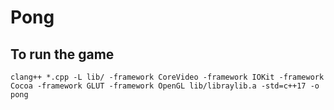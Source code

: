 # Pong

## To run the game

`clang++ *.cpp -L lib/ -framework CoreVideo -framework IOKit -framework Cocoa -framework GLUT -framework OpenGL lib/libraylib.a -std=c++17 -o pong`
